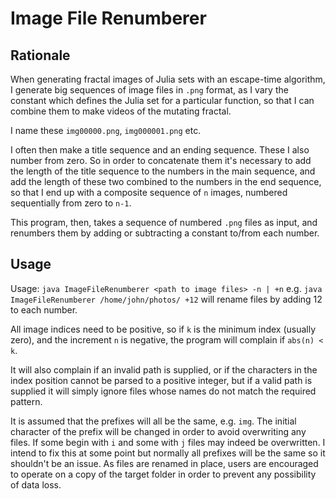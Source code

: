 # Image File Renumberer

## Rationale

When generating fractal images of Julia sets with an escape-time algorithm, I generate big sequences of image files in `.png` format, as I vary the constant which defines the Julia set for a particular function, so that I can combine them to make videos of the mutating fractal.

I name these `img00000.png`, `img000001.png` etc.

I often then make a title sequence and an ending sequence.   These I also number from zero.   So in order to concatenate them it's necessary to add the length of the title sequence to the numbers in the main sequence, and add the length of these two combined to the numbers in the end sequence, so that I end up with a composite sequence of `n` images, numbered sequentially from zero to `n-1`.

This program, then, takes a sequence of numbered `.png` files as input, and renumbers them by adding or subtracting a constant to/from each number.

## Usage

Usage: `java ImageFileRenumberer <path to image files> -n | +n`
 e.g. `java ImageFileRenumberer /home/john/photos/ +12`
will rename files by adding 12 to each number.

All image indices need to be positive, so if `k` is the minimum index (usually zero), and the increment `n` is negative, the program will complain if `abs(n) < k`.

It will also complain if an invalid path is supplied, or if the characters in the index position cannot be parsed to a positive integer, but if a valid path is supplied it will simply ignore files whose names do not match the required pattern.

It is assumed that the prefixes will all be the same, e.g. `img`.   The initial character of the prefix will be changed in order to avoid overwriting any files.   If some begin with `i` and some with `j` files may indeed be overwritten.   I intend to fix this at some point but normally all prefixes will be the same so it shouldn't be an issue.   As files are renamed in place, users are encouraged to operate on a copy of the target folder in order to prevent any possibility of data loss. 
